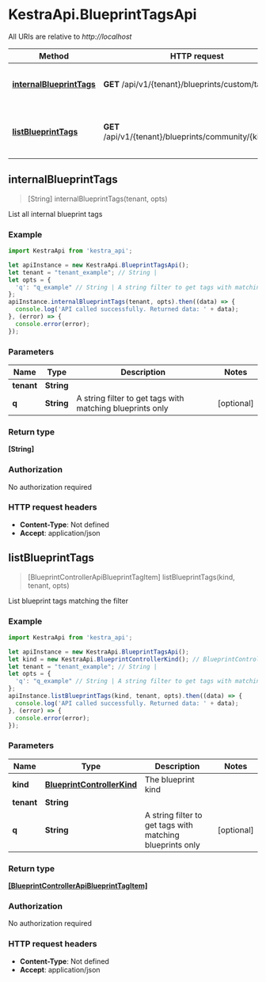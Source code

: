 # KestraApi.BlueprintTagsApi

All URIs are relative to *http://localhost*

Method | HTTP request | Description
------------- | ------------- | -------------
[**internalBlueprintTags**](BlueprintTagsApi.md#internalBlueprintTags) | **GET** /api/v1/{tenant}/blueprints/custom/tags | List all internal blueprint tags
[**listBlueprintTags**](BlueprintTagsApi.md#listBlueprintTags) | **GET** /api/v1/{tenant}/blueprints/community/{kind}/tags | List blueprint tags matching the filter



## internalBlueprintTags

> [String] internalBlueprintTags(tenant, opts)

List all internal blueprint tags

### Example

```javascript
import KestraApi from 'kestra_api';

let apiInstance = new KestraApi.BlueprintTagsApi();
let tenant = "tenant_example"; // String | 
let opts = {
  'q': "q_example" // String | A string filter to get tags with matching blueprints only
};
apiInstance.internalBlueprintTags(tenant, opts).then((data) => {
  console.log('API called successfully. Returned data: ' + data);
}, (error) => {
  console.error(error);
});

```

### Parameters


Name | Type | Description  | Notes
------------- | ------------- | ------------- | -------------
 **tenant** | **String**|  | 
 **q** | **String**| A string filter to get tags with matching blueprints only | [optional] 

### Return type

**[String]**

### Authorization

No authorization required

### HTTP request headers

- **Content-Type**: Not defined
- **Accept**: application/json


## listBlueprintTags

> [BlueprintControllerApiBlueprintTagItem] listBlueprintTags(kind, tenant, opts)

List blueprint tags matching the filter

### Example

```javascript
import KestraApi from 'kestra_api';

let apiInstance = new KestraApi.BlueprintTagsApi();
let kind = new KestraApi.BlueprintControllerKind(); // BlueprintControllerKind | The blueprint kind
let tenant = "tenant_example"; // String | 
let opts = {
  'q': "q_example" // String | A string filter to get tags with matching blueprints only
};
apiInstance.listBlueprintTags(kind, tenant, opts).then((data) => {
  console.log('API called successfully. Returned data: ' + data);
}, (error) => {
  console.error(error);
});

```

### Parameters


Name | Type | Description  | Notes
------------- | ------------- | ------------- | -------------
 **kind** | [**BlueprintControllerKind**](.md)| The blueprint kind | 
 **tenant** | **String**|  | 
 **q** | **String**| A string filter to get tags with matching blueprints only | [optional] 

### Return type

[**[BlueprintControllerApiBlueprintTagItem]**](BlueprintControllerApiBlueprintTagItem.md)

### Authorization

No authorization required

### HTTP request headers

- **Content-Type**: Not defined
- **Accept**: application/json


